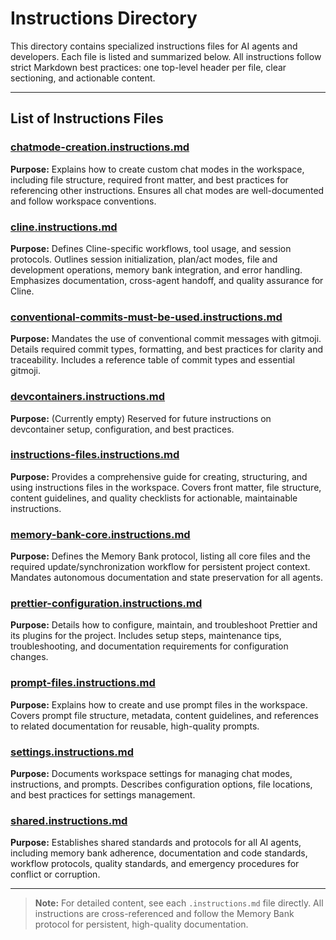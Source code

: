 # Instructions Directory

This directory contains specialized instructions files for AI agents and developers. Each file is listed and summarized below. All instructions follow strict Markdown best practices: one top-level header per file, clear sectioning, and actionable content.

---

## List of Instructions Files

### [chatmode-creation.instructions.md](../instructions/chatmode-creation.instructions.md)

**Purpose:** Explains how to create custom chat modes in the workspace, including file structure, required front matter, and best practices for referencing other instructions. Ensures all chat modes are well-documented and follow workspace conventions.

### [cline.instructions.md](../instructions/cline.instructions.md)

**Purpose:** Defines Cline-specific workflows, tool usage, and session protocols. Outlines session initialization, plan/act modes, file and development operations, memory bank integration, and error handling. Emphasizes documentation, cross-agent handoff, and quality assurance for Cline.

### [conventional-commits-must-be-used.instructions.md](../instructions/conventional-commits-must-be-used.instructions.md)

**Purpose:** Mandates the use of conventional commit messages with gitmoji. Details required commit types, formatting, and best practices for clarity and traceability. Includes a reference table of commit types and essential gitmoji.

### [devcontainers.instructions.md](../instructions/devcontainers.instructions.md)

**Purpose:** (Currently empty) Reserved for future instructions on devcontainer setup, configuration, and best practices.

### [instructions-files.instructions.md](../instructions/instructions-files.instructions.md)

**Purpose:** Provides a comprehensive guide for creating, structuring, and using instructions files in the workspace. Covers front matter, file structure, content guidelines, and quality checklists for actionable, maintainable instructions.

### [memory-bank-core.instructions.md](../instructions/memory-bank-core.instructions.md)

**Purpose:** Defines the Memory Bank protocol, listing all core files and the required update/synchronization workflow for persistent project context. Mandates autonomous documentation and state preservation for all agents.

### [prettier-configuration.instructions.md](../instructions/prettier-configuration.instructions.md)

**Purpose:** Details how to configure, maintain, and troubleshoot Prettier and its plugins for the project. Includes setup steps, maintenance tips, troubleshooting, and documentation requirements for configuration changes.

### [prompt-files.instructions.md](../instructions/prompt-files.instructions.md)

**Purpose:** Explains how to create and use prompt files in the workspace. Covers prompt file structure, metadata, content guidelines, and references to related documentation for reusable, high-quality prompts.

### [settings.instructions.md](../instructions/settings.instructions.md)

**Purpose:** Documents workspace settings for managing chat modes, instructions, and prompts. Describes configuration options, file locations, and best practices for settings management.

### [shared.instructions.md](../instructions/shared.instructions.md)

**Purpose:** Establishes shared standards and protocols for all AI agents, including memory bank adherence, documentation and code standards, workflow protocols, quality standards, and emergency procedures for conflict or corruption.

---

> **Note:** For detailed content, see each `.instructions.md` file directly. All instructions are cross-referenced and follow the Memory Bank protocol for persistent, high-quality documentation.
